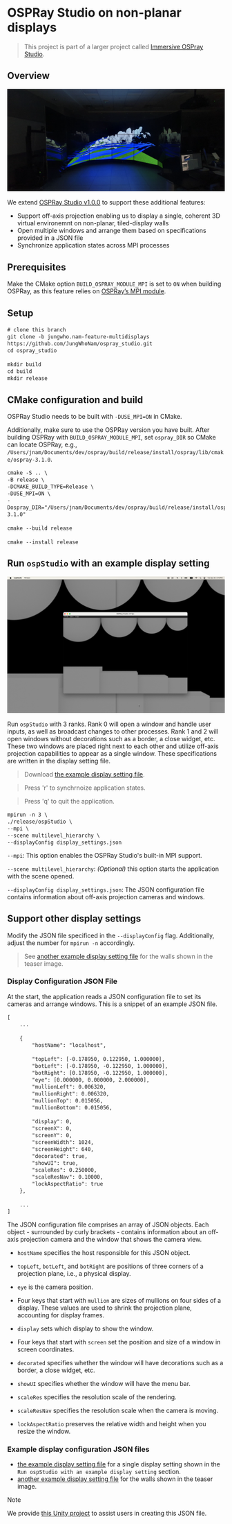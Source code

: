 # OSPRay Studio on non-planar displays
> This project is part of a larger project called [Immersive OSPray Studio](https://github.com/jungwhonam/ImmersiveOSPRay).

 ## Overview
![TACC Rattler](docs/sample/rattler.png)

We extend [OSPRay Studio v1.0.0](https://github.com/RenderKit/ospray-studio/releases/tag/v1.0.0) to support these additional features:
* Support off-axis projection enabling us to display a single, coherent 3D virtual environemnt on non-planar, tiled-display walls
* Open multiple windows and arrange them based on specifications provided in a JSON file
* Synchronize application states across MPI processes


## Prerequisites
Make the CMake option `BUILD_OSPRAY_MODULE_MPI` is set to `ON` when building OSPRay, as this feature relies on [OSPRay’s MPI module](https://github.com/RenderKit/ospray?tab=readme-ov-file#mpi-distributed-rendering).

## Setup
```shell
# clone this branch
git clone -b jungwho.nam-feature-multidisplays https://github.com/JungWhoNam/ospray_studio.git
cd ospray_studio

mkdir build
cd build
mkdir release
```

## CMake configuration and build
OSPRay Studio needs to be built with `-DUSE_MPI=ON` in CMake.

Additionally, make sure to use the OSPRay version you have built. After building OSPRay with `BUILD_OSPRAY_MODULE_MPI`, set `ospray_DIR` so CMake can locate OSPRay, e.g., `/Users/jnam/Documents/dev/ospray/build/release/install/ospray/lib/cmake/ospray-3.1.0`.

```shell
cmake -S .. \
-B release \
-DCMAKE_BUILD_TYPE=Release \
-DUSE_MPI=ON \
-Dospray_DIR="/Users/jnam/Documents/dev/ospray/build/release/install/ospray/lib/cmake/ospray-3.1.0"

cmake --build release

cmake --install release
```

## Run `ospStudio` with an example display setting
![example](./docs/sample/example.png)

Run `ospStudio` with 3 ranks. Rank 0 will open a window and handle user inputs, as well as broadcast changes to other processes. Rank 1 and 2 will open windows without decorations such as a border, a close widget, etc. These two windows are placed right next to each other and utilize off-axis projection capabilities to appear as a single window. These specifications are written in the display setting file.

> Download [the example display setting file](./docs/sample//display_settings.json).

> Press 'r' to synchrnoize application states. 

> Press 'q' to quit the application.

```shell
mpirun -n 3 \
./release/ospStudio \
--mpi \
--scene multilevel_hierarchy \
--displayConfig display_settings.json
```

```--mpi```: This option enables the OSPRay Studio's built-in MPI support.

```--scene multilevel_hierarchy```: *(Optional)* this option starts the application with the scene opened.

````--displayConfig display_settings.json````: The JSON configuration file contains information about off-axis projection cameras and windows.

## Support other display settings
Modify the JSON file specificed in the `--displayConfig` flag. Additionally, adjust the number for `mpirun -n` accordingly.

> See [another example display setting file](./docs/sample/rattler.json) for the walls shown in the teaser image.

### Display Configuration JSON File

At the start, the application reads a JSON configuration file to set its cameras and arrange windows. This is a snippet of an example JSON file. 

```
[
    ...

    {
		"hostName": "localhost",
	
		"topLeft": [-0.178950, 0.122950, 1.000000],
		"botLeft": [-0.178950, -0.122950, 1.000000],
		"botRight": [0.178950, -0.122950, 1.000000],
		"eye": [0.000000, 0.000000, 2.000000],
		"mullionLeft": 0.006320,
		"mullionRight": 0.006320,
		"mullionTop": 0.015056,
		"mullionBottom": 0.015056,
	
		"display": 0,
		"screenX": 0,
		"screenY": 0,
		"screenWidth": 1024,
		"screenHeight": 640,
		"decorated": true,
		"showUI": true,
		"scaleRes": 0.250000,
		"scaleResNav": 0.10000,
		"lockAspectRatio": true
	},

    ...
]
```

The JSON configuration file comprises an array of JSON objects. Each object - surrounded by curly brackets - contains information about an off-axis projection camera and the window that shows the camera view.
- ```hostName``` specifies the host responsible for this JSON object. 
- ```topLeft```, ```botLeft```, and ```botRight``` are positions of three corners of a projection plane, i.e., a physical display.
- ```eye``` is the camera position. 
- Four keys that start with ```mullion``` are sizes of mullions on four sides of a display. These values are used to shrink the projection plane, accounting for display frames.  
- ```display``` sets which display to show the window.
- Four keys that start with ```screen``` set the position and size of a window in screen coordinates.

- `decorated` specifies whether the window will have decorations such as a border, a close widget, etc. 
- `showUI` specifies whether the window will have the menu bar.
- `scaleRes` specifies the resolution scale of the rendering. 
- `scaleResNav` specifies the resolution scale when the camera is moving.
- `lockAspectRatio` preserves the relative width and height when you resize the window.

### Example display configuration JSON files
* [the example display setting file](./docs/sample//display_settings.json) for a single display setting shown in the `Run ospStudio with an example display setting` section.
* [another example display setting file](./docs/sample/rattler.json) for the walls shown in the teaser image.

> [!NOTE]
> We provide [this Unity project](https://github.com/JungWhoNam/ConfigurationGenerator) to assist users in creating this JSON file.